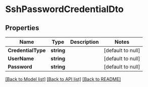 # SshPasswordCredentialDto

## Properties
Name | Type | Description | Notes
------------ | ------------- | ------------- | -------------
**CredentialType** | **string** |  | [default to null]
**UserName** | **string** |  | [default to null]
**Password** | **string** |  | [default to null]

[[Back to Model list]](../README.md#documentation-for-models) [[Back to API list]](../README.md#documentation-for-api-endpoints) [[Back to README]](../README.md)

